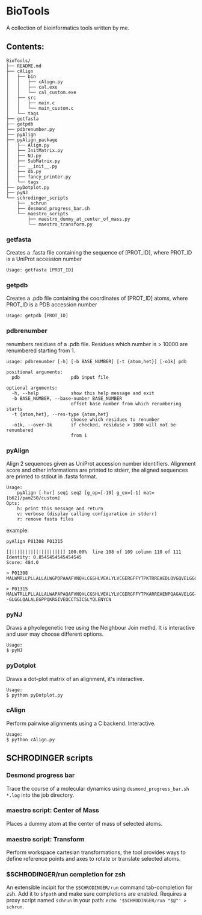# BioTools

A collection of bioinformatics tools written by me.

## Contents:
```
BioTools/
├── README.md
├── cAlign
│   ├── bin
│   │   ├── cAlign.py
│   │   ├── cal.exe
│   │   └── cal_custom.exe
│   ├── src
│   │   ├── main.c
│   │   └── main_custom.c
│   └── tags
├── getfasta
├── getpdb
├── pdbrenumber.py
├── pyAlign
├── pyAlign_package
│   ├── Align.py
│   ├── InitMatrix.py
│   ├── NJ.py
│   ├── SubMatrix.py
│   ├── __init__.py
│   ├── db.py
│   ├── fancy_printer.py
│   └── tags
├── pyDotplot.py
├── pyNJ
└── schrodinger_scripts
    ├── _schrun
    ├── desmond_progress_bar.sh
    └── maestro_scripts
        ├── maestro_dummy_at_center_of_mass.py
        └── maestro_transform.py
```

### getfasta

Creates a .fasta file containing the sequence of [PROT_ID], where PROT_ID is a UniProt accession number

    Usage: getfasta [PROT_ID]

### getpdb
 
Creates a .pdb file containing the coordinates of [PROT_ID] atoms, where PROT_ID is a PDB accession number

    Usage: getpdb [PROT_ID]

### pdbrenumber

renumbers residues of a .pdb file. Residues which number is > 10000 are renumbered starting from 1.

```
usage: pdbrenumber [-h] [-b BASE_NUMBER] [-t {atom,het}] [-o1k] pdb

positional arguments:
  pdb                   pdb input file

optional arguments:
  -h, --help            show this help message and exit
  -b BASE_NUMBER, --base-number BASE_NUMBER
                        offset base number from which renumbering starts
  -t {atom,het}, --res-type {atom,het}
                        choose which residues to renumber
  -o1k, --over-1k       if checked, residuse > 1000 will not be renumbered
                        from 1
```

### pyAlign
 
Align 2 sequences given as UniProt accession number identifiers.
Alignment score and other informations are printed to stderr, the aligned sequences are printed to stdout in .fasta format.

    Usage:
        pyAlign [-hvr] seq1 seq2 [g_op=[-10] g_ex=[-1] mat=[b62]/pam250/custom]
    Opts:
        h: print this message and return
        v: verbose (display calling configuration in stderr)
        r: remove fasta files

example:

    pyAlign P01308 P01315
    
    [||||||||||||||||||||] 100.00%  line 108 of 109 column 110 of 111
    Identity: 0.8545454545454545
    Score: 484.0
    
    > P01308
    MALWMRLLPLLALLALWGPDPAAAFVNQHLCGSHLVEALYLVCGERGFFYTPKTRREAEDLQVGQVELGGGPGAGSLQPLALEGSLQKRGIVEQCCTSICSLYQLENYCN

    > P01315
    MALWTRLLPLLALLALWAPAPAQAFVNQHLCGSHLVEALYLVCGERGFFYTPKARREAENPQAGAVELGG--GLGGLQALALEGPPQKRGIVEQCCTSICSLYQLENYCN

### pyNJ

Draws a phyolegenetic tree using the Neighbour Join methd. It is interactive and user may choose different options.

    Usage:
    $ pyNJ

### pyDotplot

Draws a dot-plot matrix of an alignment, it's interactive.
    
    Usage:
    $ python pyDotplot.py

### cAlign

Perform pairwise alignments using a C backend. Interactive.

    Usage:
    $ python cAlign.py


## SCHRODINGER scripts

### Desmond progress bar

Trace the course of a molecular dynamics using `desmond_progress_bar.sh *.log` into the job directory.

### maestro script: Center of Mass

Places a dummy atom at the center of mass of selected atoms.

### maestro script: Transform

Perform workspace cartesian transformations; the tool provides ways to define reference points and axes to rotate or translate selected atoms.

### $SCHRODINGER/run completion for zsh

An extensible incipit for the `$SCHRODINGER/run` command tab-completion for zsh. Add it to `$fpath` and make sure completions are enabled. Requires a proxy script named `schrun` in your path: `echo '$SCHRODINGER/run "$@"' > schrun`.
